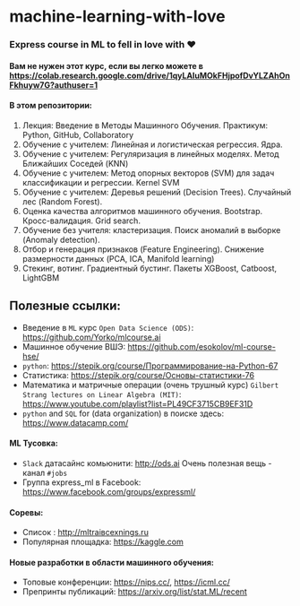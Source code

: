 # machine-learning-with-love
### Express course in ML to fell in love with :heart:

#### Вам не нужен этот курс, если вы легко можете в https://colab.research.google.com/drive/1qyLAIuMOkFHjpofDvYLZAhOnFkhuyw7G?authuser=1


#### В этом репозитории:
1. Лекция: Введение в Методы Машинного Обучения.  Практикум: Python, GitHub, Collaboratory
2. Обучение с учителем: Линейная и логистическая регрессия. Ядра.
3. Обучение с учителем: Регуляризация в линейных моделях. Метод Ближайших Соседей (KNN)
4. Обучение с учителем: Метод опорных векторов (SVM) для задач классификации и регрессии. Kernel SVM
5. Обучение с учителем: Деревья решений (Decision Trees). Случайный лес (Random Forest).
6. Оценка качества алгоритмов машинного обучения. Bootstrap. Кросс-валидация. Grid search.
7. Обучение без учителя: кластеризация. Поиск аномалий в выборке (Anomaly detection).
8. Отбор и генерация признаков (Feature Engineering). Снижение размерности данных (PCA, ICA, Manifold learning)
9. Стекинг, вотинг. Градиентный бустинг. Пакеты XGBoost, Catboost, LightGBM

## Полезные ссылки: 
- Введение в `ML` курс `Open Data Science (ODS)`: https://github.com/Yorko/mlcourse.ai
- Машинное обучение ВШЭ: https://github.com/esokolov/ml-course-hse/
- `python`: https://stepik.org/course/Программирование-на-Python-67 
- Статистика: https://stepik.org/course/Основы-статистики-76 
-  Математика и матричные операции (очень трушный курс) `Gilbert Strang lectures on Linear Algebra (MIT)`: https://www.youtube.com/playlist?list=PL49CF3715CB9EF31D
- `python` and `SQL` for (data organization) в поиске здесь: https://www.datacamp.com/

#### ML Тусовка:
- `Slack` датасайнc комьюнити: http://ods.ai 
Очень полезная вещь - канал `#jobs`
- Группа express_ml в Facebook: https://www.facebook.com/groups/expressml/
 
#### Соревы:
- Список : http://mltraiвсехnings.ru
- Популярная площадка: https://kaggle.com

#### Новые разработки в области машинного обучения:
- Топовые конференции: https://nips.cc/, https://icml.cc/
- Препринты публикаций: https://arxiv.org/list/stat.ML/recent
